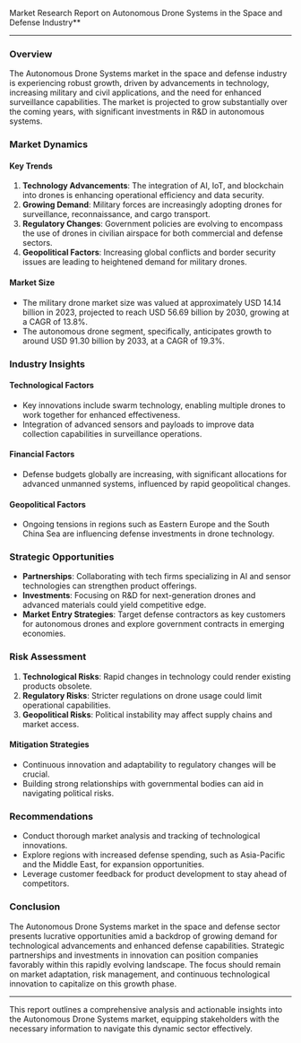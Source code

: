 Market Research Report on Autonomous Drone Systems in the Space and Defense Industry**

---

### Overview
The Autonomous Drone Systems market in the space and defense industry is experiencing robust growth, driven by advancements in technology, increasing military and civil applications, and the need for enhanced surveillance capabilities. The market is projected to grow substantially over the coming years, with significant investments in R&D in autonomous systems.

### Market Dynamics
#### Key Trends
1. **Technology Advancements**: The integration of AI, IoT, and blockchain into drones is enhancing operational efficiency and data security.
2. **Growing Demand**: Military forces are increasingly adopting drones for surveillance, reconnaissance, and cargo transport.
3. **Regulatory Changes**: Government policies are evolving to encompass the use of drones in civilian airspace for both commercial and defense sectors.
4. **Geopolitical Factors**: Increasing global conflicts and border security issues are leading to heightened demand for military drones.

#### Market Size
- The military drone market size was valued at approximately USD 14.14 billion in 2023, projected to reach USD 56.69 billion by 2030, growing at a CAGR of 13.8%.
- The autonomous drone segment, specifically, anticipates growth to around USD 91.30 billion by 2033, at a CAGR of 19.3%.

### Industry Insights
#### Technological Factors
- Key innovations include swarm technology, enabling multiple drones to work together for enhanced effectiveness.
- Integration of advanced sensors and payloads to improve data collection capabilities in surveillance operations.

#### Financial Factors
- Defense budgets globally are increasing, with significant allocations for advanced unmanned systems, influenced by rapid geopolitical changes.
  
#### Geopolitical Factors
- Ongoing tensions in regions such as Eastern Europe and the South China Sea are influencing defense investments in drone technology.

### Strategic Opportunities
- **Partnerships**: Collaborating with tech firms specializing in AI and sensor technologies can strengthen product offerings.
- **Investments**: Focusing on R&D for next-generation drones and advanced materials could yield competitive edge.
- **Market Entry Strategies**: Target defense contractors as key customers for autonomous drones and explore government contracts in emerging economies.

### Risk Assessment
1. **Technological Risks**: Rapid changes in technology could render existing products obsolete.
2. **Regulatory Risks**: Stricter regulations on drone usage could limit operational capabilities.
3. **Geopolitical Risks**: Political instability may affect supply chains and market access.

#### Mitigation Strategies
- Continuous innovation and adaptability to regulatory changes will be crucial.
- Building strong relationships with governmental bodies can aid in navigating political risks.

### Recommendations
- Conduct thorough market analysis and tracking of technological innovations.
- Explore regions with increased defense spending, such as Asia-Pacific and the Middle East, for expansion opportunities.
- Leverage customer feedback for product development to stay ahead of competitors.

### Conclusion
The Autonomous Drone Systems market in the space and defense sector presents lucrative opportunities amid a backdrop of growing demand for technological advancements and enhanced defense capabilities. Strategic partnerships and investments in innovation can position companies favorably within this rapidly evolving landscape. The focus should remain on market adaptation, risk management, and continuous technological innovation to capitalize on this growth phase.

--- 

This report outlines a comprehensive analysis and actionable insights into the Autonomous Drone Systems market, equipping stakeholders with the necessary information to navigate this dynamic sector effectively.
